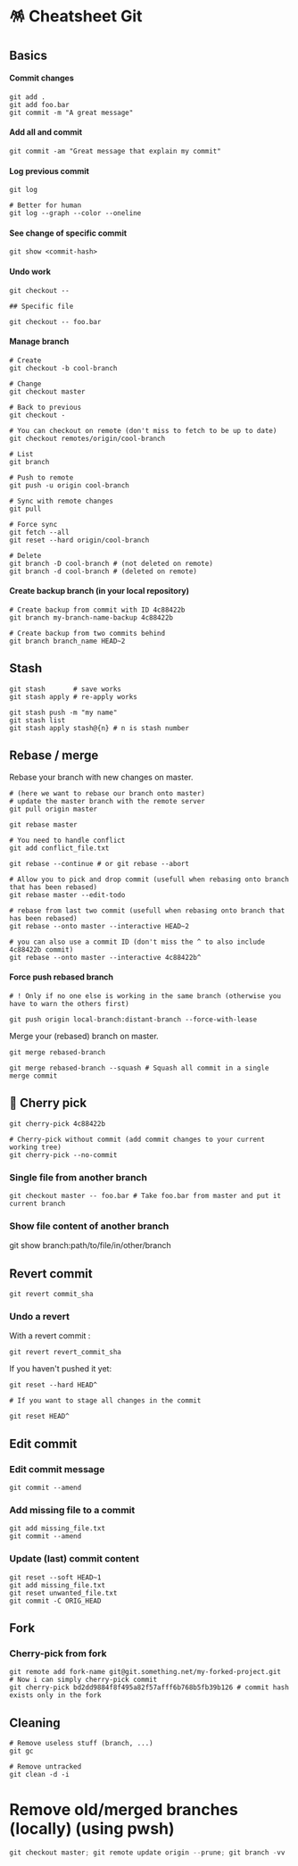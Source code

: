 # 🪅 Cheatsheet Git

## Basics

#### Commit changes

```shell
git add .
git add foo.bar
git commit -m "A great message"
```

#### Add all and commit

```shell
git commit -am "Great message that explain my commit"
```

#### Log previous commit

```shell
git log

# Better for human
git log --graph --color --oneline
```

#### See change of specific commit
```shell
git show <commit-hash>
```

#### Undo work

```shell
git checkout --

## Specific file

git checkout -- foo.bar 
```

#### Manage branch

```shell
# Create
git checkout -b cool-branch

# Change
git checkout master

# Back to previous
git checkout -

# You can checkout on remote (don't miss to fetch to be up to date)
git checkout remotes/origin/cool-branch

# List
git branch

# Push to remote
git push -u origin cool-branch 

# Sync with remote changes
git pull

# Force sync
git fetch --all 
git reset --hard origin/cool-branch

# Delete
git branch -D cool-branch # (not deleted on remote)
git branch -d cool-branch # (deleted on remote)

```

#### Create backup branch (in your local repository)
```shell
# Create backup from commit with ID 4c88422b
git branch my-branch-name-backup 4c88422b

# Create backup from two commits behind
git branch branch_name HEAD~2
```

## Stash

```shell
git stash       # save works
git stash apply # re-apply works

git stash push -m "my name"
git stash list
git stash apply stash@{n} # n is stash number
```

## Rebase / merge

Rebase your branch with new changes on master.

```shell
# (here we want to rebase our branch onto master)
# update the master branch with the remote server
git pull origin master

git rebase master

# You need to handle conflict
git add conflict_file.txt

git rebase --continue # or git rebase --abort

# Allow you to pick and drop commit (usefull when rebasing onto branch that has been rebased)
git rebase master --edit-todo

# rebase from last two commit (usefull when rebasing onto branch that has been rebased)  
git rebase --onto master --interactive HEAD~2

# you can also use a commit ID (don't miss the ^ to also include 4c88422b commit)
git rebase --onto master --interactive 4c88422b^
```

#### Force push rebased branch

```shell
# ! Only if no one else is working in the same branch (otherwise you have to warn the others first)

git push origin local-branch:distant-branch --force-with-lease
```

Merge your (rebased) branch on master.

```shell
git merge rebased-branch

git merge rebased-branch --squash # Squash all commit in a single merge commit 

```


## 🍒 Cherry pick

```shell
git cherry-pick 4c88422b

# Cherry-pick without commit (add commit changes to your current working tree)
git cherry-pick --no-commit 

```

### Single file from another branch

```shell
git checkout master -- foo.bar # Take foo.bar from master and put it current branch
```

### Show file content of another branch
git show branch:path/to/file/in/other/branch

## Revert commit
```shell
git revert commit_sha
```

### Undo a revert
With a revert commit :

```shell
git revert revert_commit_sha
```

If you haven't pushed it yet:

```shell
git reset --hard HEAD^

# If you want to stage all changes in the commit

git reset HEAD^
```

## Edit commit

### Edit commit message

```shell
git commit --amend
```

### Add missing file to a commit

```shell
git add missing_file.txt
git commit --amend
```

### Update (last) commit content

```shell
git reset --soft HEAD~1
git add missing_file.txt
git reset unwanted_file.txt
git commit -C ORIG_HEAD
```

## Fork

### Cherry-pick from fork
```shell
git remote add fork-name git@git.something.net/my-forked-project.git
# Now i can simply cherry-pick commit
git cherry-pick bd2dd9884f8f495a82f57afff6b768b5fb39b126 # commit hash exists only in the fork 
```

## Cleaning
```shell
# Remove useless stuff (branch, ...)
git gc

# Remove untracked
git clean -d -i
```

# Remove old/merged branches (locally) (using pwsh)
```powershell
git checkout master; git remote update origin --prune; git branch -vv | Select-String -Pattern ": gone]" | % { $_.toString().Trim().Split(" ")[0]} | % {git branch -d $_}
```
